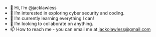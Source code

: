 - 👋 Hi, I’m @jacklawless
- 👀 I’m interested in exploring cyber security and coding.
- 🌱 I’m currently learning everything I can!
- 💞️ I’m looking to collaborate on anything.
- 📫 How to reach me - you can email me at jackolawless@gmail.com

<!---
jacklawless/jacklawless is a ✨ special ✨ repository because its `README.md` (this file) appears on your GitHub profile.
You can click the Preview link to take a look at your changes.
--->
